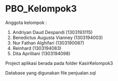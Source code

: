 # PBO_Kelompok3
Anggota kelompok :
1. Andriyan Daud Despandi     (1303193115)
2. Benedictus Augusta Vianney (1303194003)
3. Nur Fathan Alghifari       (1303190087)
4. Reinhard                   (1303194083)
5. Dita Aprilliani            (1303194098)

Project aplikasi berada pada folder KasirKelompok3

Database yang digunakan file penjualan.sql
